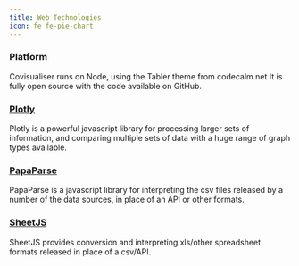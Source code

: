 ```yaml
---
title: Web Technologies
icon: fe fe-pie-chart
---
```


### Platform

Covisualiser runs on Node, using the Tabler theme from codecalm.net
It is fully open source with the code available on GitHub.

### [Plotly](https://plotly.com/)

Plotly is a powerful javascript library for processing larger sets of information, and comparing multiple sets of data with a huge range of graph types available.

### [PapaParse](https://www.papaparse.com/)

PapaParse is a javascript library for interpreting the csv files released by a number of the data sources, in place of an API or other formats.

### [SheetJS](https://github.com/SheetJS/sheetjs)

SheetJS provides conversion and interpreting xls/other spreadsheet formats released in place of a csv/API.